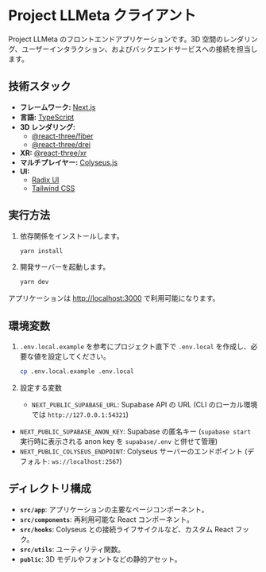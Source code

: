 # Project LLMeta クライアント

Project LLMeta のフロントエンドアプリケーションです。3D 空間のレンダリング、ユーザーインタラクション、およびバックエンドサービスへの接続を担当します。

## 技術スタック

- **フレームワーク:** [Next.js](https://nextjs.org/)
- **言語:** [TypeScript](https://www.typescriptlang.org/)
- **3D レンダリング:**
  - [@react-three/fiber](https://docs.pmnd.rs/react-three-fiber/getting-started/introduction)
  - [@react-three/drei](https://github.com/pmndrs/drei)
- **XR:** [@react-three/xr](https://docs.pmnd.rs/react-xr/introduction)
- **マルチプレイヤー:** [Colyseus.js](https://docs.colyseus.io/colyseus/getting-started/javascript-client/)
- **UI:**
  - [Radix UI](https://www.radix-ui.com/)
  - [Tailwind CSS](https://tailwindcss.com/)

## 実行方法

1.  依存関係をインストールします。

    ```bash
    yarn install
    ```

2.  開発サーバーを起動します。
    ```bash
    yarn dev
    ```

アプリケーションは [http://localhost:3000](http://localhost:3000) で利用可能になります。

## 環境変数

1. `.env.local.example` を参考にプロジェクト直下で `.env.local` を作成し、必要な値を設定してください。

   ```bash
   cp .env.local.example .env.local
   ```

2. 設定する変数

   - `NEXT_PUBLIC_SUPABASE_URL`: Supabase API の URL (CLI のローカル環境では `http://127.0.0.1:54321`)

- `NEXT_PUBLIC_SUPABASE_ANON_KEY`: Supabase の匿名キー (`supabase start` 実行時に表示される anon key を `supabase/.env` と併せて管理)
- `NEXT_PUBLIC_COLYSEUS_ENDPOINT`: Colyseus サーバーのエンドポイント (デフォルト: `ws://localhost:2567`)

## ディレクトリ構成

- **`src/app`**: アプリケーションの主要なページコンポーネント。
- **`src/components`**: 再利用可能な React コンポーネント。
- **`src/hooks`**: Colyseus との接続ライフサイクルなど、カスタム React フック。
- **`src/utils`**: ユーティリティ関数。
- **`public`**: 3D モデルやフォントなどの静的アセット。
